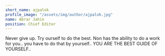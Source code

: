 ```yaml
---
short_name: ajpalok
profile_image: "/assets/img/author/ajpalok.jpg"
name: Abrar Jahin
position: Chief Editor
---
```


Never give up. Try ourself to do the best. Non has the ability to do a work for you.. you have to do that by yourself.. YOU ARE THE BEST GUIDE OF YOURSELF.. 
